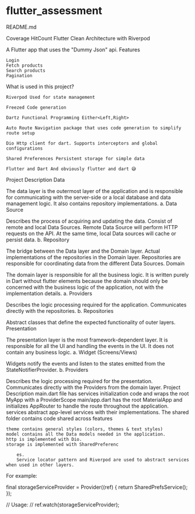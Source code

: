 # flutter_assessment


README.md

Coverage HitCount
Flutter Clean Architecture with Riverpod

A Flutter app that uses the "Dummy Json" api.
Features

    Login
    Fetch products
    Search products
    Pagination

What is used in this project?

    Riverpod Used for state management

    Freezed Code generation

    Dartz Functional Programming Either<Left,Right>

    Auto Route Navigation package that uses code generation to simplify route setup

    Dio Http client for dart. Supports interceptors and global configurations

    Shared Preferences Persistent storage for simple data

    Flutter and Dart And obviously flutter and dart 😅

Project Description
Data

The data layer is the outermost layer of the application and is responsible for communicating with the server-side or a local database and data management logic. It also contains repository implementations.
a. Data Source

Describes the process of acquiring and updating the data. Consist of remote and local Data Sources. Remote Data Source will perform HTTP requests on the API. At the same time, local Data sources will cache or persist data.
b. Repository

The bridge between the Data layer and the Domain layer. Actual implementations of the repositories in the Domain layer. Repositories are responsible for coordinating data from the different Data Sources.
Domain

The domain layer is responsible for all the business logic. It is written purely in Dart without flutter elements because the domain should only be concerned with the business logic of the application, not with the implementation details.
a. Providers

Describes the logic processing required for the application. Communicates directly with the repositories.
b. Repositories

Abstract classes that define the expected functionality of outer layers.
Presentation

The presentation layer is the most framework-dependent layer. It is responsible for all the UI and handling the events in the UI. It does not contain any business logic.
a. Widget (Screens/Views)

Widgets notify the events and listen to the states emitted from the StateNotifierProvider.
b. Providers

Describes the logic processing required for the presentation. Communicates directly with the Providers from the domain layer.
Project Description
main.dart file has services initialization code and wraps the root MyApp with a ProviderScope
main/app.dart has the root MaterialApp and initializes AppRouter to handle the route throughout the application.
services abstract app-level services with their implementations.
The shared folder contains code shared across features

    theme contains general styles (colors, themes & text styles)
    model contains all the Data models needed in the application.
    http is implemented with Dio.
    storage is implemented with SharedPreferenc

        es.
        Service locator pattern and Riverpod are used to abstract services when used in other layers.

For example:

final storageServiceProvider = Provider((ref) {
  return SharedPrefsService();
});

// Usage:
// ref.watch(storageServiceProvider);

